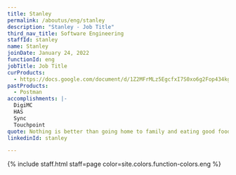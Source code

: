 ```yaml
---
title: Stanley
permalink: /aboutus/eng/stanley
description: "Stanley - Job Title"
third_nav_title: Software Engineering
staffId: stanley
name: Stanley
joinDate: January 24, 2022
functionId: eng
jobTitle: Job Title
curProducts:
  - https://docs.google.com/document/d/1Z2MFrMLz5EgcfxI7S0xo6g2Fop434kgL-HHtShodjyQ/edit
pastProducts:
  - Postman
accomplishments: |-
  DigiMC
  HAS
  Sync
  Touchpoint
quote: Nothing is better than going home to family and eating good food and relaxing
linkedinId: stanley

---
```


{% include staff.html staff=page color=site.colors.function-colors.eng %}
